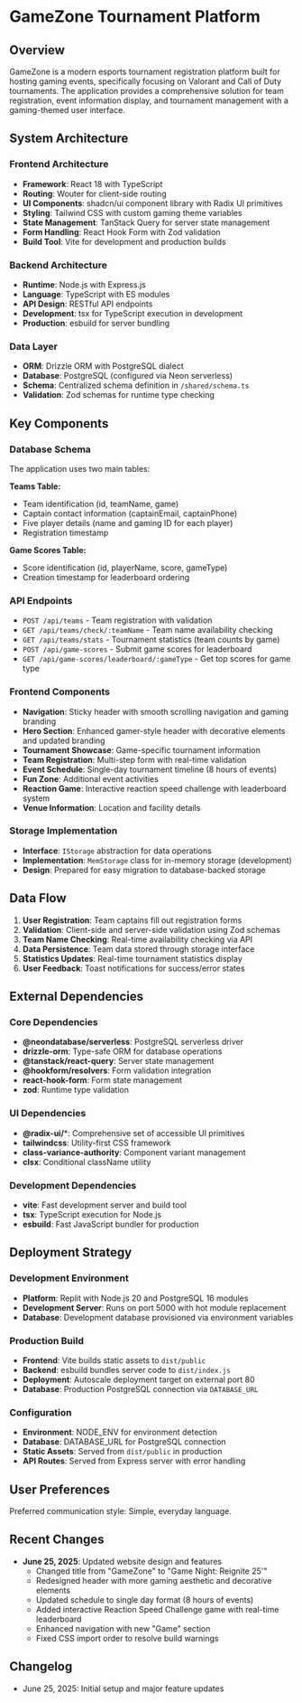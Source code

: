 # GameZone Tournament Platform

## Overview

GameZone is a modern esports tournament registration platform built for hosting gaming events, specifically focusing on Valorant and Call of Duty tournaments. The application provides a comprehensive solution for team registration, event information display, and tournament management with a gaming-themed user interface.

## System Architecture

### Frontend Architecture
- **Framework**: React 18 with TypeScript
- **Routing**: Wouter for client-side routing
- **UI Components**: shadcn/ui component library with Radix UI primitives
- **Styling**: Tailwind CSS with custom gaming theme variables
- **State Management**: TanStack Query for server state management
- **Form Handling**: React Hook Form with Zod validation
- **Build Tool**: Vite for development and production builds

### Backend Architecture
- **Runtime**: Node.js with Express.js
- **Language**: TypeScript with ES modules
- **API Design**: RESTful API endpoints
- **Development**: tsx for TypeScript execution in development
- **Production**: esbuild for server bundling

### Data Layer
- **ORM**: Drizzle ORM with PostgreSQL dialect
- **Database**: PostgreSQL (configured via Neon serverless)
- **Schema**: Centralized schema definition in `/shared/schema.ts`
- **Validation**: Zod schemas for runtime type checking

## Key Components

### Database Schema
The application uses two main tables:

**Teams Table:**
- Team identification (id, teamName, game)
- Captain contact information (captainEmail, captainPhone)
- Five player details (name and gaming ID for each player)
- Registration timestamp

**Game Scores Table:**
- Score identification (id, playerName, score, gameType)
- Creation timestamp for leaderboard ordering

### API Endpoints
- `POST /api/teams` - Team registration with validation
- `GET /api/teams/check/:teamName` - Team name availability checking
- `GET /api/teams/stats` - Tournament statistics (team counts by game)
- `POST /api/game-scores` - Submit game scores for leaderboard
- `GET /api/game-scores/leaderboard/:gameType` - Get top scores for game type

### Frontend Components
- **Navigation**: Sticky header with smooth scrolling navigation and gaming branding
- **Hero Section**: Enhanced gamer-style header with decorative elements and updated branding
- **Tournament Showcase**: Game-specific tournament information
- **Team Registration**: Multi-step form with real-time validation
- **Event Schedule**: Single-day tournament timeline (8 hours of events)
- **Fun Zone**: Additional event activities
- **Reaction Game**: Interactive reaction speed challenge with leaderboard system
- **Venue Information**: Location and facility details

### Storage Implementation
- **Interface**: `IStorage` abstraction for data operations
- **Implementation**: `MemStorage` class for in-memory storage (development)
- **Design**: Prepared for easy migration to database-backed storage

## Data Flow

1. **User Registration**: Team captains fill out registration forms
2. **Validation**: Client-side and server-side validation using Zod schemas
3. **Team Name Checking**: Real-time availability checking via API
4. **Data Persistence**: Team data stored through storage interface
5. **Statistics Updates**: Real-time tournament statistics display
6. **User Feedback**: Toast notifications for success/error states

## External Dependencies

### Core Dependencies
- **@neondatabase/serverless**: PostgreSQL serverless driver
- **drizzle-orm**: Type-safe ORM for database operations
- **@tanstack/react-query**: Server state management
- **@hookform/resolvers**: Form validation integration
- **react-hook-form**: Form state management
- **zod**: Runtime type validation

### UI Dependencies
- **@radix-ui/***: Comprehensive set of accessible UI primitives
- **tailwindcss**: Utility-first CSS framework
- **class-variance-authority**: Component variant management
- **clsx**: Conditional className utility

### Development Dependencies
- **vite**: Fast development server and build tool
- **tsx**: TypeScript execution for Node.js
- **esbuild**: Fast JavaScript bundler for production

## Deployment Strategy

### Development Environment
- **Platform**: Replit with Node.js 20 and PostgreSQL 16 modules
- **Development Server**: Runs on port 5000 with hot module replacement
- **Database**: Development database provisioned via environment variables

### Production Build
- **Frontend**: Vite builds static assets to `dist/public`
- **Backend**: esbuild bundles server code to `dist/index.js`
- **Deployment**: Autoscale deployment target on external port 80
- **Database**: Production PostgreSQL connection via `DATABASE_URL`

### Configuration
- **Environment**: NODE_ENV for environment detection
- **Database**: DATABASE_URL for PostgreSQL connection
- **Static Assets**: Served from `dist/public` in production
- **API Routes**: Served from Express server with error handling

## User Preferences

Preferred communication style: Simple, everyday language.

## Recent Changes

- **June 25, 2025**: Updated website design and features
  - Changed title from "GameZone" to "Game Night: Reignite 25'"
  - Redesigned header with more gaming aesthetic and decorative elements
  - Updated schedule to single day format (8 hours of events)
  - Added interactive Reaction Speed Challenge game with real-time leaderboard
  - Enhanced navigation with new "Game" section
  - Fixed CSS import order to resolve build warnings

## Changelog

- June 25, 2025: Initial setup and major feature updates